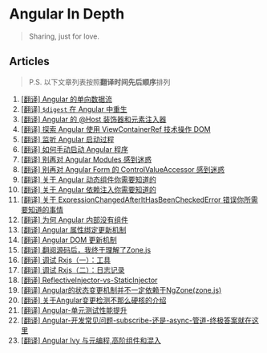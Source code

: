 # Angular In Depth

> Sharing, just for love.

## Articles

> P.S. 以下文章列表按照**翻译时间先后顺序**排列

1. [[翻译] Angular 的单向数据流](articles/1.[翻译]-Angular-的单向数据流.md)
2. [[翻译] `$digest` 在 Angular 中重生](articles/2.[翻译]-$digest-在-Angular-中重生.md)
3. [[翻译] Angular 的 @Host 装饰器和元素注入器](articles/3.[翻译]-Angular-的-@Host-装饰器和元素注入器.md)
4. [[翻译] 探索 Angular 使用 ViewContainerRef 技术操作 DOM](articles/4.[翻译]-探索-Angular-使用-ViewContainerRef-技术操作-DOM.md)
5. [[翻译] 监听 Angular 启动过程](articles/5.[翻译]-监听-Angular-启动过程.md)
6. [[翻译] 如何手动启动 Angular 程序](articles/6.[翻译]-如何手动启动-Angular-程序.md)
7. [[翻译] 别再对 Angular Modules 感到迷惑](articles/7.[翻译]-别再对-Angular-Modules-感到迷惑.md)
8. [[翻译] 别再对 Angular Form 的 ControlValueAccessor 感到迷惑](articles/8.[翻译]-别再对-Angular-Form-的-ControlValueAccessor-感到迷惑.md)
9. [[翻译] 关于 Angular 动态组件你需要知道的](articles/9.[翻译]-关于-Angular-动态组件你需要知道的.md)
10. [[翻译] 关于 Angular 依赖注入你需要知道的](articles/10.[翻译]-关于-Angular-依赖注入你需要知道的.md)
11. [[翻译] 关于 ExpressionChangedAfterItHasBeenCheckedError 错误你所需要知道的事情](articles/11.[翻译]-关于-ExpressionChangedAfterItHasBeenCheckedError-错误你所需要知道的事情.md)
12. [[翻译] 为何 Angular 内部没有组件](articles/12.[翻译]-为何-Angular-内部没有组件.md)
13. [[翻译] Angular 属性绑定更新机制](articles/13.[翻译]-Angular-属性绑定更新机制.md)
14. [[翻译] Angular DOM 更新机制](articles/14.[翻译]-Angular-DOM-更新机制.md)
15. [[翻译] 翻阅源码后，我终于理解了Zone.js](articles/15.[翻译]-翻阅源码后，我终于理解了Zone.js.md)
16. [[翻译] 调试 Rxjs（一）：工具](articles/16.[翻译]-调试-Rxjs（一）：工具.md)
17. [[翻译] 调试 Rxjs（二）：日志记录](articles/17.[翻译]-调试-Rxjs（二）：日志记录.md)
18. [[翻译] ReflectiveInjector-vs-StaticInjector](articles/18.[翻译]-Angular-的-ReflectiveInjector-vs-StaticInjector)
19. [[翻译] Angular的状态变更机制并不一定依赖于NgZone(zone.js)](articles/19.[翻译]-Angular的状态变更机制并不一定依赖于NgZone(zone.js).md)
20. [[翻译] 关于Angular变更检测不那么硬核的介绍](articles/20.[翻译]-关于Angular变更检测不那么硬核的介绍.md)
21. [[翻译] Angular-单元测试性能提升](articles/21.[翻译]-Angular-单元测试性能提升.md)
22. [[翻译] Angular-开发常见问题-subscribe-还是-async-管道-终极答案就在这里](articles/22.[翻译]-Aangular-开发常见问题-subscribe-还是-async-管道-终极答案就在这里.md)
23. [[翻译] Angular Ivy 与元编程,高阶组件和混入](articles/23.[翻译]-Angular-Ivy-与元编程,高阶组件和混入.md)